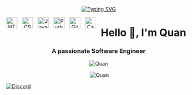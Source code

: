 <p align="center">
  <a href="https://github.com/DenverCoder1/readme-typing-svg">
    <a href="https://git.io/typing-svg"><img src="https://readme-typing-svg.demolab.com?font=Fira+Code&pause=1000&width=435&lines=Software+Engineer;Always+learning+new+things;2%2B+year+of+coding+experience" alt="Typing SVG" /></a>
  </a>
</p>

<div align="center">
  <img align="left" alt="HTML" width="30px" style="padding-right:10px; pointer-events: none;" src="https://cdn.jsdelivr.net/gh/devicons/devicon/icons/html5/html5-plain.svg" />
  <img align="left" alt="CSS" width="30px" style="padding-right:10px; pointer-events: none;" src="https://cdn.jsdelivr.net/gh/devicons/devicon/icons/css3/css3-plain.svg" />
  <img align="left" alt="JavaScript" width="30px" style="padding-right:10px; pointer-events: none;" src="https://cdn.jsdelivr.net/gh/devicons/devicon/icons/javascript/javascript-plain.svg" />
  <img align="left" alt="Python" width="30px" style="padding-right:10px; pointer-events: none;" src="https://cdn.jsdelivr.net/gh/devicons/devicon/icons/python/python-plain.svg" />
  <img align="left" alt="GitHub" width="30px" style="padding-right:10px; pointer-events: none;" src="https://cdn.jsdelivr.net/gh/devicons/devicon/icons/github/github-original.svg" />
  <img align="left" alt="C++" width="30px" style="padding-right:10px; pointer-events: none; "src="https://cdn.jsdelivr.net/gh/devicons/devicon@latest/icons/cplusplus/cplusplus-original.svg" />
          
          
</div>

<h1 align="left">Hello 👋, I'm Quan</h1>
<h3 align="center">A passionate Software Engineer</h3>

<p align="center"><img src="https://github-readme-stats.vercel.app/api/top-langs?username=Quan&show_icons=true&locale=en&layout=compact" alt="Quan" /></p>

<p align="center">&nbsp;<img src="https://github-readme-stats.vercel.app/api?username=Quan&show_icons=true&locale=en" alt="Quan" /></p>

<a href="https://discord.com/users/490371485152575495"><img src="https://lanyard.cnrad.dev/api/490371485152575495?borderRadius=20px&bg=00000000" alt="Discord" /></a>

